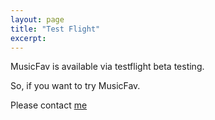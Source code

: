 ```yaml
---
layout: page
title: "Test Flight"
excerpt:
---
```


MusicFav is available via testflight beta testing.

So, if you want to try MusicFav.

Please contact <a href="mailto:musicfav@outlook.com?subject=Testflight Beta testing">me</a>
